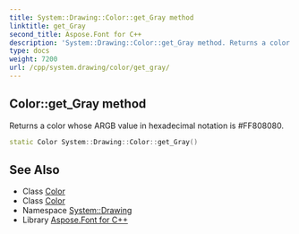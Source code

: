 ```yaml
---
title: System::Drawing::Color::get_Gray method
linktitle: get_Gray
second_title: Aspose.Font for C++
description: 'System::Drawing::Color::get_Gray method. Returns a color whose ARGB value in hexadecimal notation is #FF808080 in C++.'
type: docs
weight: 7200
url: /cpp/system.drawing/color/get_gray/
---
```

## Color::get_Gray method


Returns a color whose ARGB value in hexadecimal notation is #FF808080.

```cpp
static Color System::Drawing::Color::get_Gray()
```

## See Also

* Class [Color](../)
* Class [Color](../)
* Namespace [System::Drawing](../../)
* Library [Aspose.Font for C++](../../../)
